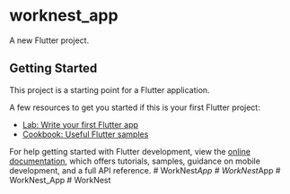 # worknest_app

A new Flutter project.

## Getting Started

This project is a starting point for a Flutter application.

A few resources to get you started if this is your first Flutter project:

- [Lab: Write your first Flutter app](https://docs.flutter.dev/get-started/codelab)
- [Cookbook: Useful Flutter samples](https://docs.flutter.dev/cookbook)

For help getting started with Flutter development, view the
[online documentation](https://docs.flutter.dev/), which offers tutorials,
samples, guidance on mobile development, and a full API reference.
#   W o r k N e s t _ A p p  
 #   W o r k N e s t _ A p p  
 #   W o r k N e s t _ A p p  
 #   W o r k N e s t  
 